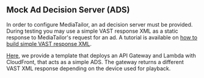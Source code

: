 ## Mock Ad Decision Server (ADS)

In order to configure MediaTailor, an ad decision server must be provided. During testing you may use a simple VAST response XML as a static response to MediaTailor's request for an ad. A tutorial is available on [how to build simple VAST response XML](https://aws.amazon.com/blogs/media/build-your-own-vast-3-0-response-xml-to-test-with-aws-elemental-mediatailor/).

[Here](../CloudFormation/SimpleMockADS), we provide a template that deploys an API Gateway and Lambda with CloudFront, that acts as a simple ADS. The gateway returns a different VAST XML response depending on the device used for playback. 
